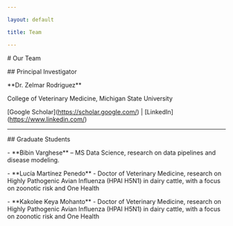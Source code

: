 ```yaml
---

layout: default

title: Team

---
```




\# Our Team



\## Principal Investigator

\*\*Dr. Zelmar Rodriguez\*\*  

College of Veterinary Medicine, Michigan State University  

\[Google Scholar](https://scholar.google.com/) | \[LinkedIn](https://www.linkedin.com/)



---



\## Graduate Students

\- \*\*Bibin Varghese\*\* – MS Data Science, research on data pipelines and disease modeling.  

\- \*\*Lucía Martínez Penedo\*\* - Doctor of Veterinary Medicine, research on Highly Pathogenic Avian Influenza (HPAI H5N1) in dairy cattle, with a focus on zoonotic risk and One Health

\- \*\*Kakolee Keya Mohanto\*\* - Doctor of Veterinary Medicine, research on Highly Pathogenic Avian Influenza (HPAI H5N1) in dairy cattle, with a focus on zoonotic risk and One Health





